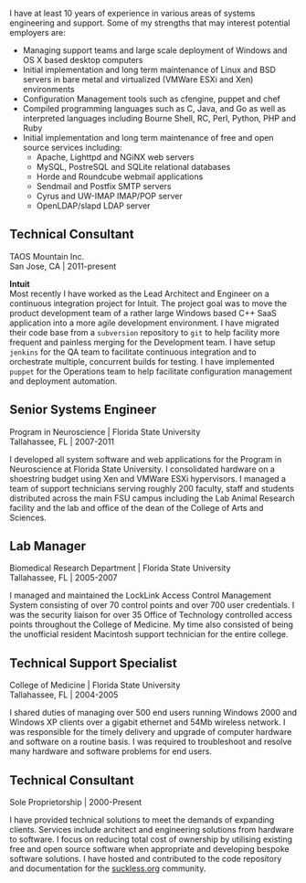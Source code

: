 I have at least 10 years of experience in various areas of systems engineering and support. Some of my strengths that may interest potential employers are:

* Managing support teams and large scale deployment of Windows and OS X based desktop computers
* Initial implementation and long term maintenance of Linux and BSD servers in bare metal and virtualized (VMWare ESXi and Xen) environments
* Configuration Management tools such as cfengine, puppet and chef
* Compiled programming languages such as C, Java, and Go as well as interpreted languages including Bourne Shell, RC, Perl, Python, PHP and Ruby
* Initial implementation and long term maintenance of free and open source services including:
    * Apache, Lighttpd and NGiNX web servers
    * MySQL, PostreSQL and SQLite relational databases
    * Horde and Roundcube webmail applications
    * Sendmail and Postfix SMTP servers
    * Cyrus and UW-IMAP IMAP/POP server
    * OpenLDAP/slapd LDAP server

## Technical Consultant
TAOS Mountain Inc.<br />
San Jose, CA | 2011-present

**Intuit**<br />
Most recently I have worked as the Lead Architect and Engineer on a continuous integration project for Intuit. The project goal was to move the product development team of a rather large Windows based C++ SaaS application into a more agile development environment. I have migrated their code base from a `subversion` repository to `git` to help facility more frequent and painless merging for the Development team. I have setup `jenkins` for the QA team to facilitate continuous integration and to orchestrate multiple, concurrent builds for testing. I have implemented `puppet` for the Operations team to help facilitate configuration management and deployment automation.

## Senior Systems Engineer
Program in Neuroscience | Florida State University<br />
Tallahassee, FL | 2007-2011

I developed all system software and web applications for the Program in Neuroscience at Florida State University. I consolidated hardware on a shoestring budget using Xen and VMWare ESXi hypervisors. I managed a team of support technicians serving roughly 200 faculty, staff and students distributed across the main FSU campus including the Lab Animal Research facility and the lab and office of the dean of the College of Arts and Sciences. 

## Lab Manager
Biomedical Research Department | Florida State University<br />
Tallahassee, FL | 2005-2007

I managed and maintained the LockLink Access Control Management System consisting of over 70 control points and over 700 user credentials. I was the security liaison for over 35 Office of Technology controlled access points throughout the College of Medicine. My time also consisted of being the unofficial resident Macintosh support technician for the entire college.  

## Technical Support Specialist
College of Medicine | Florida State University<br />
Tallahassee, FL | 2004-2005

I shared duties of managing over 500 end users running Windows 2000 and Windows XP clients over a gigabit ethernet and 54Mb wireless network. I was responsible for the timely delivery and upgrade of computer hardware and software on a routine basis. I was required to troubleshoot and resolve many hardware and software problems for end users.  

## Technical Consultant
Sole Proprietorship | 2000-Present

I have provided technical solutions to meet the demands of expanding clients. Services include architect and engineering solutions from hardware to software. I focus on reducing total cost of ownership by utilising existing free and open source software when appropriate and developing bespoke software solutions. I have hosted and contributed to the code repository and documentation for the [suckless.org](http://suckless.org/) community.
